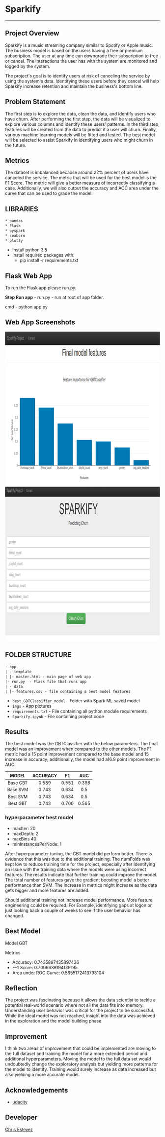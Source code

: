 # Sparkify

***

## Project Overview

Sparkify is a music streaming company similar to Spotify or Apple music. The business model is based on the users having a free or premium subscription. The user at any time can downgrade their subscription to free or cancel. The interactions the user has with the system are monitored and logged by the system.

The project's goal is to identify users at risk of canceling the service by using the system's data. Identifying these users before they cancel will help Sparkify increase retention and maintain the business's bottom line.

## Problem Statement

The first step is to explore the data, clean the data, and identify users who have churn. After performing the first step, the data will be visualized to explore various columns and identify these users' patterns. In the third step, features will be created from the data to predict if a user will churn. Finally, various machine learning models will be fitted and tested. The best model will be selected to assist Sparkify in identifying users who might churn in the future.

## Metrics

The dataset is imbalanced because around 22% percent of users have canceled the service. The metric that will be used for the best model is the F1 Score. The metric will give a better measure of incorrectly classifying a case. Additionally, we will also output the accuracy and AOC area under the curve that can be used to grade the model.

## LIBRARIES

    * pandas
    * Flask
    * pyspark
    * seaborn
    * plotly


* install python 3.8
* Install required packages with:
    * pip install -r requirements.txt

## Flask Web App
To run the Flask app please run.py.

**Step Run app** -  run.py - run at root of app folder.

cmd - python app.py


## Web App Screenshots

<img src="./imgs/app.png"  weight="600" height="500"/>
<img src="./imgs/churn.png"  weight="600" height="500"/>

## FOLDER STRUCTURE

```
- app 
| - template
| |- master.html - main page of web app
|- run.py  - Flask file that runs app
| - data
| |- features.csv - file containing a best model features

```

* `best_GBTClassifier_model` - Folder with Spark ML saved model
* `imgs` - App pictures
* `requirements.txt` - File containing all python module requirements
* `Sparkify.ipynb` - File containing project code



## Results

The best model was the GBTClassifier with the below parameters. The final model was an improvement when compared to the other models. The F1 metric had a 15 point improvement compared to the base model and 15 increase in accuracy; additionally, the model had a16.9 point improvement in AUC.


| MODEL        | ACCURACY          | F1  | AUC |
|:---------------:|:-------------:|:------:|:----:|
| Base GBT      | 0.589 | 0.551 |0.396|
| Base SVM      | 0.743     |   0.634 |0.5|
| Best SVM        | 0.743      |    0.634 |0.5|
|  Best GBT    |   0.743       |  0.700    |  0.565   |


### hyperparameter best model

* maxIter: 20
* maxDepth: 2
* maxBins 40
* minInstancesPerNode: 1

After hyperparameter tuning, the GBT model did perform better. There is evidence that this was due to the additional training. The numFolds was kept low to reduce training time for the project, especially after Identifying an issue with the training data where the models were using incorrect features. The results indicate that further training could improve the model. The total number of features gave the gradient boosting model a better performance than SVM. The increase in metrics might increase as the data gets bigger and more features are added.

Should additional training not increase model performance. More feature engineering could be required. For Example, identifying gaps at logon or just looking back a couple of weeks to see if the user behavior has changed.


## Best Model

Model GBT

Metrics

* Accuracy:  0.7435897435897436
* F-1 Score:  0.7006639194139195
* Area under ROC Curve:  0.5655172413793104

## Reflection

The project was fascinating because it allows the data scientist to tackle a potential real-world scenario where not all the data fits into memory. Understanding user behavior was critical for the project to be successful. While the ideal model was not reached, insight into the data was achieved in the exploration and the model building phase. 

## Improvement

I think two areas of improvement that could be implemented are moving to the full dataset and training the model for a more extended period and additional hyperparameters. Moving the model to the full data set would undoubtedly change the exploratory analysis but yielding more patterns for the model to identify. Training would surely increase as data increased but also yielding a more accurate model.

## Acknowledgements

* [udacity](https://www.udacity.com/)

## Developer
[Chris Estevez](https://www.linkedin.com/in/christopher-estevez/)

